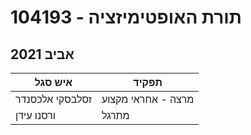 # 104193 - תורת האופטימיזציה

## אביב 2021

| איש סגל | תפקיד |
| ---- | ---- |
| זסלבסקי אלכסנדר | מרצה - אחראי מקצוע |
| ורסנו עידן | מתרגל |

